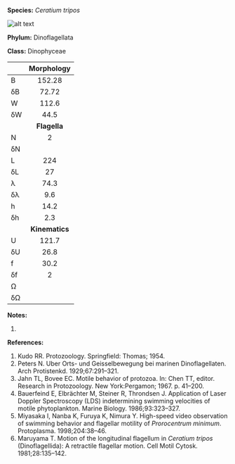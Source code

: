 **Species:** *Ceratium tripos*

![alt text](https://github.com/marcos-fvr/BOSO-micro/blob/main/9-Figures/Ceratium_sp.png)

**Phylum:** Dinoflagellata

**Class:** Dinophyceae

|    | **Morphology** |
|:-- | :------------: |
| B  | 152.28 |
| δB | 72.72 |
| W  | 112.6 |
| δW | 44.5 |
|    | **Flagella** |
| N  | 2 |
| δN |  |
| L  | 224 |
| δL | 27 |
| λ  | 74.3 |
| δλ | 9.6 |
| h  | 14.2 |
| δh | 2.3 |
|    | **Kinematics** |
| U  | 121.7 |
| δU | 26.8 |
| f  | 30.2 |
| δf | 2 |
| Ω  |  |
| δΩ |  |

**Notes:**

1.

**References:**

1. Kudo RR.  Protozoology.  Springfield:  Thomas; 1954.
1. Peters N.  Uber Orts- und Geisselbewegung bei marinen Dinoflagellaten.  Arch Protistenkd. 1929;67:291–321.
1. Jahn TL, Bovee EC. Motile behavior of protozoa. In: Chen TT, editor. Research in Protozoology. New York:Pergamon; 1967. p. 41–200.
1. Bauerfeind E, Elbrächter M, Steiner R, Throndsen J.  Application of Laser Doppler Spectroscopy (LDS) indetermining swimming velocities of motile phytoplankton.  Marine Biology. 1986;93:323–327.
1. Miyasaka I, Nanba K, Furuya K, Nimura Y.  High-speed video observation of swimming behavior and flagellar motility of *Prorocentrum minimum*.  Protoplasma. 1998;204:38–46.
1. Maruyama T.  Motion of the longitudinal flagellum in *Ceratium tripos* (Dinoflagellida):  A retractile flagellar motion. Cell Motil Cytosk. 1981;28:135–142.
